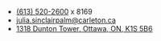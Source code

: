 - [(613) 520-2600](tel:613-520-2600) x 8169
- [julia.sinclairpalm@carleton.ca](mailto:julia.sinclairpalm@carleton.ca)
- [1318 Dunton Tower, Ottawa, ON, K1S 5B6](https://duckduckgo.com/?q=1318+Dunton+Tower%2C+Ottawa%2C+ON%2C+K1S+5B6&t=ffab&ia=maps&iaxm=maps)
